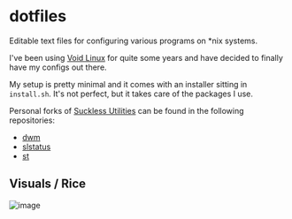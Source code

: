 # dotfiles

Editable text files for configuring various programs on *nix systems.

I've been using [Void Linux](https://voidlinux.org/) for quite some years and have decided to finally have my configs out there.

My setup is pretty minimal and it comes with an installer sitting in `install.sh`. It's not perfect, but it takes care of the packages I use.

Personal forks of [Suckless Utilities](https://suckless.org/) can be found in the following repositories:

- [dwm](https://github.com/xAlpharax/dwm)
- [slstatus](https://github.com/xAlpharax/slstatus)
- [st](https://github.com/xAlpharax/st)

## Visuals / Rice

![image](https://github.com/user-attachments/assets/d7e356e8-13b5-4b94-a1fd-4f18dde1db8b)
